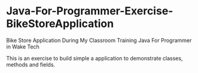 Java-For-Programmer-Exercise-BikeStoreApplication
=================================================

Bike Store Application During My Classroom Training Java For Programmer in Wake Tech

This is an exercise to build simple a application to demonstrate classes, methods and fields.
